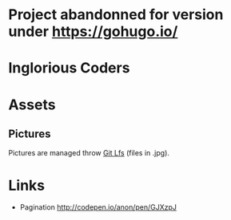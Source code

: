 # Project abandonned for version under https://gohugo.io/ 

# Inglorious Coders

# Assets
## Pictures
Pictures are managed throw [Git Lfs](https://git-lfs.github.com/) (files in .jpg).

# Links
  * Pagination http://codepen.io/anon/pen/GJXzpJ
